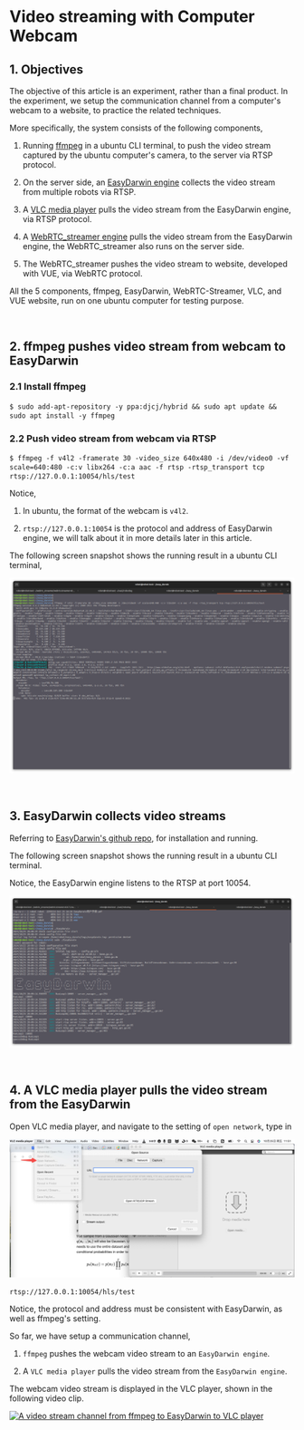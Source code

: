 # Video streaming with Computer Webcam

##  1. Objectives

The objective of this article is an experiment, rather than a final product. In the experiment, we setup the communication channel from a computer's webcam to a website, to practice the related techniques. 

More specifically, the system consists of the following components, 

1. Running [ffmpeg](https://www.ffmpeg.org/) in a ubuntu CLI terminal, to push the video stream captured by the ubuntu computer's camera, to the server via RTSP protocol.

2. On the server side, an [EasyDarwin engine](https://www.easydarwin.org/p/easydarwin.html) collects the video stream from multiple robots via RTSP.
  
3. A [VLC media player](https://www.videolan.org/vlc/) pulls the video stream from the EasyDarwin engine, via RTSP protocol. 

4. A [WebRTC_streamer engine](https://github.com/mpromonet/webrtc-streamer) pulls the video stream from the EasyDarwin engine, the WebRTC_streamer also runs on the server side.

5. The WebRTC_streamer pushes the video stream to website, developed with VUE, via WebRTC protocol.

All the 5 components, ffmpeg, EasyDarwin, WebRTC-Streamer, VLC, and VUE website, run on one ubuntu computer for testing purpose.

&nbsp;
## 2. ffmpeg pushes video stream from webcam to EasyDarwin

### 2.1 Install ffmpeg
   
~~~
$ sudo add-apt-repository -y ppa:djcj/hybrid && sudo apt update && sudo apt install -y ffmpeg
~~~

### 2.2 Push video stream from webcam via RTSP

~~~
$ ffmpeg -f v4l2 -framerate 30 -video_size 640x480 -i /dev/video0 -vf scale=640:480 -c:v libx264 -c:a aac -f rtsp -rtsp_transport tcp rtsp://127.0.0.1:10054/hls/test
~~~

Notice, 

1. In ubuntu, the format of the webcam is `v4l2`.

2. `rtsp://127.0.0.1:10054` is the protocol and address of EasyDarwin engine, we will talk about it in more details later in this article.

The following screen snapshot shows the running result in a ubuntu CLI terminal,

![ffmpeg running result](./S05E01_src/ffmpeg_running.png)

&nbsp;
## 3. EasyDarwin collects video streams

Referring to [EasyDarwin's github repo](https://github.com/EasyDarwin/EasyDarwin), for installation and running. 

The following screen snapshot shows the running result in a ubuntu CLI terminal. 

Notice, the EasyDarwin engine listens to the RTSP at port 10054. 

![EasyDarwin running result](./S05E01_src/easydarwin.png)


&nbsp;
## 4. A VLC media player pulls the video stream from the EasyDarwin

Open VLC media player, and navigate to the setting of `open network`, type in 

![VLC player's open network setting](./S05E01_src/VLC_rtsp_setting.jpg)

~~~
rtsp://127.0.0.1:10054/hls/test
~~~

Notice, the protocol and address must be consistent with EasyDarwin, as well as ffmpeg's setting. 

So far, we have setup a communication channel, 

1. `ffmpeg` pushes the webcam video stream to an `EasyDarwin engine`.

2. A `VLC media player` pulls the video stream from the `EasyDarwin engine`.

The webcam video stream is displayed in the VLC player, shown in the following video clip. 

[![A video stream channel from ffmpeg to EasyDarwin to VLC player](https://img.youtube.com/vi/zmGPoJj8emc/hqdefault.jpg)](https://www.youtube.com/watch?v=zmGPoJj8emc)





   
